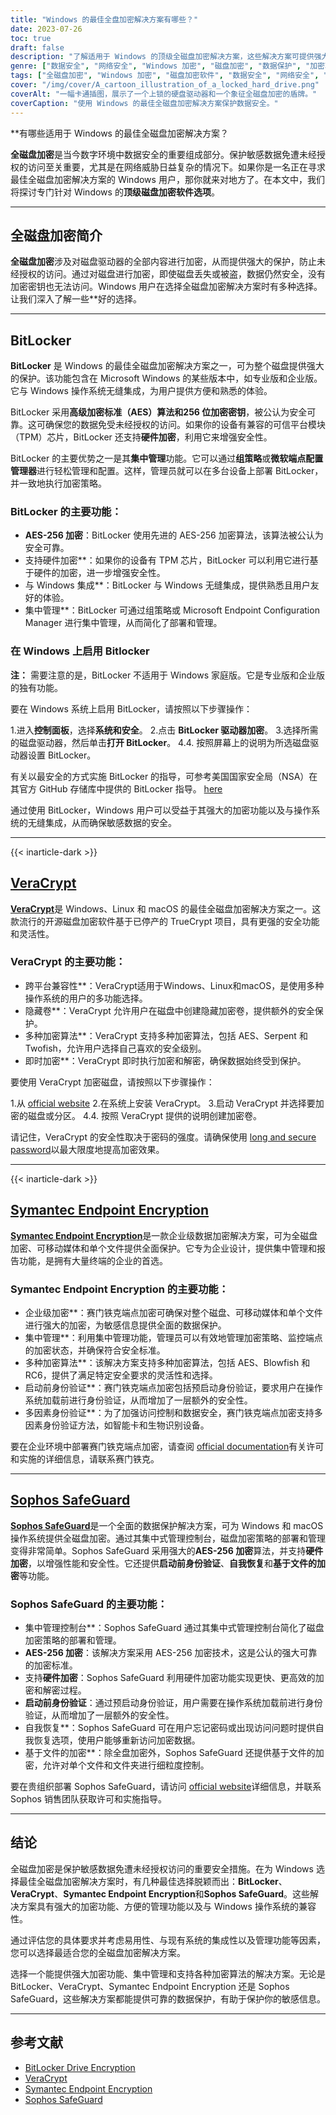 ```yaml
---
title: "Windows 的最佳全盘加密解决方案有哪些？"
date: 2023-07-26
toc: true
draft: false
description: "了解适用于 Windows 的顶级全磁盘加密解决方案，这些解决方案可提供强大的安全性，保护您的敏感数据免遭未经授权的访问。"
genre: ["数据安全", "网络安全", "Windows 加密", "磁盘加密", "数据保护", "加密软件", "安全解决方案", "视窗安全", "数据隐私", "计算机安全"]
tags: ["全磁盘加密", "Windows 加密", "磁盘加密软件", "数据安全", "网络安全", "加密解决方案", "比特锁", "VeraCrypt", "赛门铁克端点加密", "Sophos SafeGuard", "AES 加密", "数据保护", "视窗安全", "加密算法", "硬件加密", "集中管理", "启动前身份验证", "多因素认证", "跨平台兼容性", "数据隐私", "文件加密", "数据加密", "安全数据存储", "数据安全解决方案", "加密工具", "安全软件", "安全文件存储", "强加密", "安全数据访问"]
cover: "/img/cover/A_cartoon_illustration_of_a_locked_hard_drive.png"
coverAlt: "一幅卡通插图，展示了一个上锁的硬盘驱动器和一个象征全磁盘加密的盾牌。"
coverCaption: "使用 Windows 的最佳全磁盘加密解决方案保护数据安全。"
---
```


**有哪些适用于 Windows 的最佳全磁盘加密解决方案？

**全磁盘加密**是当今数字环境中数据安全的重要组成部分。保护敏感数据免遭未经授权的访问至关重要，尤其是在网络威胁日益复杂的情况下。如果你是一名正在寻求最佳全磁盘加密解决方案的 Windows 用户，那你就来对地方了。在本文中，我们将探讨专门针对 Windows 的**顶级磁盘加密软件选项**。

______

## 全磁盘加密简介

**全磁盘加密**涉及对磁盘驱动器的全部内容进行加密，从而提供强大的保护，防止未经授权的访问。通过对磁盘进行加密，即使磁盘丢失或被盗，数据仍然安全，没有加密密钥也无法访问。Windows 用户在选择全磁盘加密解决方案时有多种选择。让我们深入了解一些**好的选择。

______

## BitLocker

**BitLocker** 是 Windows 的最佳全磁盘加密解决方案之一，可为整个磁盘提供强大的保护。该功能包含在 Microsoft Windows 的某些版本中，如专业版和企业版。它与 Windows 操作系统无缝集成，为用户提供方便和熟悉的体验。

BitLocker 采用**高级加密标准（AES）**算法和**256 位加密密钥**，被公认为安全可靠。这可确保您的数据免受未经授权的访问。如果你的设备有兼容的可信平台模块（TPM）芯片，BitLocker 还支持**硬件加密**，利用它来增强安全性。

BitLocker 的主要优势之一是其**集中管理**功能。它可以通过**组策略**或**微软端点配置管理器**进行轻松管理和配置。这样，管理员就可以在多台设备上部署 BitLocker，并一致地执行加密策略。

### BitLocker 的主要功能：

- **AES-256 加密**：BitLocker 使用先进的 AES-256 加密算法，该算法被公认为安全可靠。
- 支持硬件加密**：如果你的设备有 TPM 芯片，BitLocker 可以利用它进行基于硬件的加密，进一步增强安全性。
- 与 Windows 集成**：BitLocker 与 Windows 无缝集成，提供熟悉且用户友好的体验。
- 集中管理**：BitLocker 可通过组策略或 Microsoft Endpoint Configuration Manager 进行集中管理，从而简化了部署和管理。

### 在 Windows 上启用 Bitlocker

**注：** 需要注意的是，BitLocker 不适用于 Windows 家庭版。它是专业版和企业版的独有功能。

要在 Windows 系统上启用 BitLocker，请按照以下步骤操作：

1.进入**控制面板**，选择**系统和安全**。
2.点击 **BitLocker 驱动器加密**。
3.选择所需的磁盘驱动器，然后单击**打开 BitLocker**。
4.4. 按照屏幕上的说明为所选磁盘驱动器设置 BitLocker。

有关以最安全的方式实施 BitLocker 的指导，可参考美国国家安全局（NSA）在其官方 GitHub 存储库中提供的 BitLocker 指导。 [here](https://github.com/nsacyber/BitLocker-Guidance)

通过使用 BitLocker，Windows 用户可以受益于其强大的加密功能以及与操作系统的无缝集成，从而确保敏感数据的安全。
______

{{< inarticle-dark >}}

## [VeraCrypt](https://veracrypt.fr/en/Home.html)

[**VeraCrypt**](https://veracrypt.fr/en/Home.html)是 Windows、Linux 和 macOS 的最佳全磁盘加密解决方案之一。这款流行的开源磁盘加密软件基于已停产的 TrueCrypt 项目，具有更强的安全功能和灵活性。

### VeraCrypt 的主要功能：

- 跨平台兼容性**：VeraCrypt适用于Windows、Linux和macOS，是使用多种操作系统的用户的多功能选择。
- 隐藏卷**：VeraCrypt 允许用户在磁盘中创建隐藏加密卷，提供额外的安全保护。
- 多种加密算法**：VeraCrypt 支持多种加密算法，包括 AES、Serpent 和 Twofish，允许用户选择自己喜欢的安全级别。
- 即时加密**：VeraCrypt 即时执行加密和解密，确保数据始终受到保护。

要使用 VeraCrypt 加密磁盘，请按照以下步骤操作：

1.从 [official website](https://veracrypt.fr/en/Home.html)
2.在系统上安装 VeraCrypt。
3.启动 VeraCrypt 并选择要加密的磁盘或分区。
4.4. 按照 VeraCrypt 提供的说明创建加密卷。

请记住，VeraCrypt 的安全性取决于密码的强度。请确保使用 [long and secure password](https://simeononsecurity.ch/articles/how-to-create-strong-passwords/)以最大限度地提高加密效果。

______
{{< inarticle-dark >}}

## [Symantec Endpoint Encryption](https://www.broadcom.com/products/cybersecurity/endpoint/end-user)

[**Symantec Endpoint Encryption**](https://www.broadcom.com/products/cybersecurity/endpoint/end-user)是一款企业级数据加密解决方案，可为全磁盘加密、可移动媒体和单个文件提供全面保护。它专为企业设计，提供集中管理和报告功能，是拥有大量终端的企业的首选。

### Symantec Endpoint Encryption 的主要功能：

- 企业级加密**：赛门铁克端点加密可确保对整个磁盘、可移动媒体和单个文件进行强大的加密，为敏感信息提供全面的数据保护。
- 集中管理**：利用集中管理功能，管理员可以有效地管理加密策略、监控端点的加密状态，并确保符合安全标准。
- 多种加密算法**：该解决方案支持多种加密算法，包括 AES、Blowfish 和 RC6，提供了满足特定安全要求的灵活性和选择。
- 启动前身份验证**：赛门铁克端点加密包括预启动身份验证，要求用户在操作系统加载前进行身份验证，从而增加了一层额外的安全性。
- 多因素身份验证**：为了加强访问控制和数据安全，赛门铁克端点加密支持多因素身份验证方法，如智能卡和生物识别设备。

要在企业环境中部署赛门铁克端点加密，请查阅 [official documentation](https://www.broadcom.com/products/cybersecurity/endpoint/end-user)有关许可和实施的详细信息，请联系赛门铁克。

______

## [Sophos SafeGuard](https://www.sophos.com/en-us/products/central-device-encryption)

[**Sophos SafeGuard**](https://www.sophos.com/en-us/products/central-device-encryption)是一个全面的数据保护解决方案，可为 Windows 和 macOS 操作系统提供全磁盘加密。通过其集中式管理控制台，磁盘加密策略的部署和管理变得非常简单。Sophos SafeGuard 采用强大的**AES-256 加密**算法，并支持**硬件加密**，以增强性能和安全性。它还提供**启动前身份验证**、**自我恢复**和**基于文件的加密**等功能。

### Sophos SafeGuard 的主要功能：

- 集中管理控制台**：Sophos SafeGuard 通过其集中式管理控制台简化了磁盘加密策略的部署和管理。
- **AES-256 加密**：该解决方案采用 AES-256 加密技术，这是公认的强大可靠的加密标准。
- 支持**硬件加密**：Sophos SafeGuard 利用硬件加密功能实现更快、更高效的加密和解密过程。
- **启动前身份验证**：通过预启动身份验证，用户需要在操作系统加载前进行身份验证，从而增加了一层额外的安全性。
- 自我恢复**：Sophos SafeGuard 可在用户忘记密码或出现访问问题时提供自我恢复选项，使用户能够重新访问加密数据。
- 基于文件的加密**：除全盘加密外，Sophos SafeGuard 还提供基于文件的加密，允许对单个文件和文件夹进行细粒度控制。

要在贵组织部署 Sophos SafeGuard，请访问 [official website](https://www.sophos.com/en-us/products/central-device-encryption)详细信息，并联系 Sophos 销售团队获取许可和实施指导。

______

## 结论

全磁盘加密是保护敏感数据免遭未经授权访问的重要安全措施。在为 Windows 选择最佳全磁盘加密解决方案时，有几种最佳选择脱颖而出：**BitLocker**、**VeraCrypt**、**Symantec Endpoint Encryption**和**Sophos SafeGuard**。这些解决方案具有强大的加密功能、方便的管理功能以及与 Windows 操作系统的兼容性。

通过评估您的具体要求并考虑易用性、与现有系统的集成性以及管理功能等因素，您可以选择最适合您的全磁盘加密解决方案。

选择一个能提供强大加密功能、集中管理和支持各种加密算法的解决方案。无论是 BitLocker、VeraCrypt、Symantec Endpoint Encryption 还是 Sophos SafeGuard，这些解决方案都能提供可靠的数据保护，有助于保护你的敏感信息。

______

## 参考文献

- [BitLocker Drive Encryption](https://docs.microsoft.com/en-us/windows/security/information-protection/bitlocker/bitlocker-drive-encryption-overview)
- [VeraCrypt](https://www.veracrypt.fr/)
- [Symantec Endpoint Encryption](https://www.symantec.com/products/endpoint-encryption)
- [Sophos SafeGuard](https://www.sophos.com/en-us/products/central-device-encryption)
